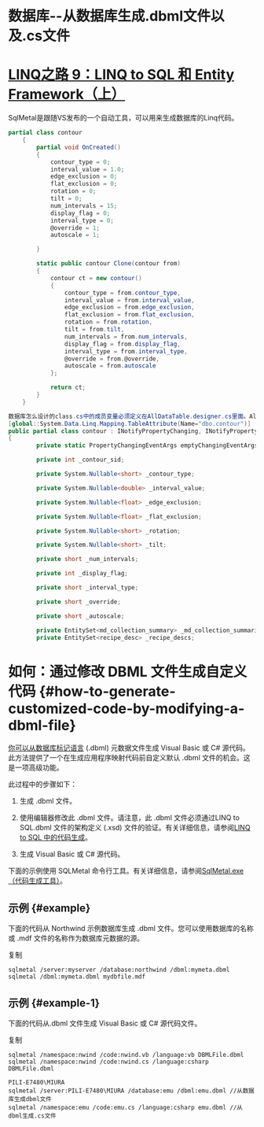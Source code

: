 # 数据库--从数据库生成.dbml文件以及.cs文件

# [LINQ之路 9：LINQ to SQL 和 Entity Framework（上）](http://www.cnblogs.com/qixuejia/p/5410658.html)

SqlMetal是跟随VS发布的一个自动工具，可以用来生成数据库的Linq代码。

```csharp
partial class contour
    {
        partial void OnCreated()
        {
            contour_type = 0;
            interval_value = 1.0;
            edge_exclusion = 0;
            flat_exclusion = 0;
            rotation = 0;
            tilt = 0;
            num_intervals = 15;
            display_flag = 0;
            interval_type = 0;
            @override = 1;
            autoscale = 1;

        }

        static public contour Clone(contour from)
        {
            contour ct = new contour()
            {
                contour_type = from.contour_type,
                interval_value = from.interval_value,
                edge_exclusion = from.edge_exclusion,
                flat_exclusion = from.flat_exclusion,
                rotation = from.rotation,
                tilt = from.tilt,
                num_intervals = from.num_intervals,
                display_flag = from.display_flag,
                interval_type = from.interval_type,
                @override = from.@override,
                autoscale = from.autoscale
            };

            return ct;
        }
    }

数据库怎么设计的class.cs中的成员变量必须定义在AllDataTable.designer.cs里面。AllDataTable.designer.cs是怎么自动生成的？
[global::System.Data.Linq.Mapping.TableAttribute(Name="dbo.contour")]
public partial class contour : INotifyPropertyChanging, INotifyPropertyChanged
{
        private static PropertyChangingEventArgs emptyChangingEventArgs = new PropertyChangingEventArgs(String.Empty);

        private int _contour_sid;

        private System.Nullable<short> _contour_type;

        private System.Nullable<double> _interval_value;

        private System.Nullable<float> _edge_exclusion;

        private System.Nullable<float> _flat_exclusion;

        private System.Nullable<short> _rotation;

        private System.Nullable<short> _tilt;

        private short _num_intervals;

        private int _display_flag;

        private short _interval_type;

        private short _override;

        private short _autoscale;

        private EntitySet<md_collection_summary> _md_collection_summaries;
        private EntitySet<recipe_desc> _recipe_descs;
```

# 如何：通过修改 DBML 文件生成自定义代码 {#how-to-generate-customized-code-by-modifying-a-dbml-file}

[你可以从数据库标记语言](https://docs.microsoft.com/zh-cn/dotnet/framework/data/adonet/sql/linq/how-to-generate-customized-code-by-modifying-a-dbml-file) \(.dbml\) 元数据文件生成 Visual Basic 或 C\# 源代码。此方法提供了一个在生成应用程序映射代码前自定义默认 .dbml 文件的机会。这是一项高级功能。

此过程中的步骤如下：

1. 生成 .dbml 文件。

2. 使用编辑器修改此 .dbml 文件。请注意，此 .dbml 文件必须通过LINQ to SQL.dbml 文件的架构定义 \(.xsd\) 文件的验证。有关详细信息，请参阅[LINQ to SQL 中的代码生成](https://docs.microsoft.com/zh-cn/dotnet/framework/data/adonet/sql/linq/code-generation-in-linq-to-sql)。

3. 生成 Visual Basic 或 C\# 源代码。

下面的示例使用 SQLMetal 命令行工具。有关详细信息，请参阅[SqlMetal.exe（代码生成工具）](https://docs.microsoft.com/zh-cn/dotnet/framework/tools/sqlmetal-exe-code-generation-tool)。

## 示例 {#example}

下面的代码从 Northwind 示例数据库生成 .dbml 文件。您可以使用数据库的名称或 .mdf 文件的名称作为数据库元数据的源。

复制

```
sqlmetal /server:myserver /database:northwind /dbml:mymeta.dbml  
sqlmetal /dbml:mymeta.dbml mydbfile.mdf
```

## 示例 {#example-1}

下面的代码从.dbml 文件生成 Visual Basic 或 C\# 源代码文件。

复制

```
sqlmetal /namespace:nwind /code:nwind.vb /language:vb DBMLFile.dbml  
sqlmetal /namespace:nwind /code:nwind.cs /language:csharp DBMLFile.dbml
```

```
PILI-E7480\MIURA
sqlmetal /server:PILI-E7480\MIURA /database:emu /dbml:emu.dbml //从数据库生成dbml文件
sqlmetal /namespace:emu /code:emu.cs /language:csharp emu.dbml //从dbml生成.cs文件
```



